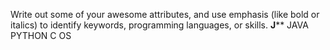 Write out some of your awesome attributes, and use emphasis (like bold or italics) to identify keywords, programming languages, or skills. **J****
JAVA
PYTHON
C
OS
